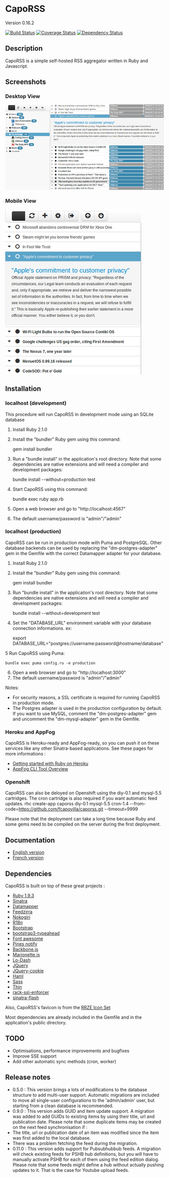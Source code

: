 # CapoRSS 

Version 0.16.2

[![Build Status](https://travis-ci.org/fcapovilla/caporss.png?branch=master)](https://travis-ci.org/fcapovilla/caporss)
[![Coverage Status](https://coveralls.io/repos/fcapovilla/caporss/badge.png?branch=master)](https://coveralls.io/r/fcapovilla/caporss?branch=master)
[![Dependency Status](https://gemnasium.com/fcapovilla/caporss.png)](https://gemnasium.com/fcapovilla/caporss)

## Description

CapoRSS is a simple self-hosted RSS aggregator written in Ruby and Javascript.

## Screenshots

### Desktop View
![](doc/screenshots/screenshot.png)

### Mobile View
![](doc/screenshots/mobile.png)

## Installation

### localhost (development)

This procedure will run CapoRSS in development mode using an SQLite database

1. Install Ruby 2.1.0
2. Install the "bundler" Ruby gem using this command:

    gem install bundler

3. Run a "bundle install" in the application's root directory. Note that some dependencies are native extensions and will need a compiler and development packages:

    bundle install --without=production test

4. Start CapoRSS using this command:

    bundle exec ruby app.rb

5. Open a web browser and go to "http://localhost:4567"
6. The default username/password is "admin"/"admin"

### localhost (production)

CapoRSS can be run in production mode with Puma and PostgreSQL. Other database backends can be used by replacing the "dm-postgres-adapter" gem in the Gemfile with the correct Datamapper adapter for your database.

1. Install Ruby 2.1.0
2. Install the "bundler" Ruby gem using this command:

    gem install bundler

3. Run "bundle install" in the application's root directory. Note that some dependencies are native extensions and will need a compiler and development packages:

    bundle install --without=development test

4. Set the "DATABASE\_URL" environment variable with your database connection informations. ex:

    export DATABASE\_URL="postgres://username:password@hostname/database"

5 Run CapoRSS using Puma:

	bundle exec puma config.ru -e production

6. Open a web browser and go to "http://localhost:3000"
7. The default username/password is "admin"/"admin"

Notes:
* For security reasons, a SSL certificate is required for running CapoRSS in production mode.
* The Postgres adapter is used in the production configuration by default. If you want to use MySQL, comment the "dm-postgres-adapter" gem and uncomment the "dm-mysql-adapter" gem in the Gemfile.

### Heroku and AppFog

CapoRSS is Heroku-ready and AppFog-ready, so you can push it on these services like any other Sinatra-based applications.
See these pages for more informations :
* [Getting started with Ruby on Heroku](https://devcenter.heroku.com/articles/ruby)
* [AppFog CLI Tool Overview](https://docs.appfog.com/getting-started/af-cli)

### Openshift

CapoRSS can also be deloyed on Openshift using the diy-0.1 and mysql-5.5 cartridges. The cron cartridge is also required if you want automatic feed updates.
	rhc create-app caporss diy-0.1 mysql-5.5 cron-1.4 --from-code=https://github.com/fcapovilla/caporss.git --timeout=9999

Please note that the deployment can take a long time because Ruby and some gems need to be compiled on the server during the first deployment.

## Documentation

* [English version](doc/en.textile)
* [French version](doc/fr.textile)

## Dependencies

CapoRSS is built on top of these great projects :

* [Ruby 1.9.3](http://www.ruby-lang.org/)
* [Sinatra](http://www.sinatrarb.com/)
* [Datamapper](http://datamapper.org/)
* [Feedzirra](https://github.com/pauldix/feedzirra)
* [Nokogiri](http://nokogiri.org/)
* [R18n](https://github.com/ai/r18n)
* [Bootstrap](http://twitter.github.com/bootstrap/)
* [bootstrap3-typeahead](https://github.com/bassjobsen/Bootstrap-3-Typeahead)
* [Font awesome](http://fortawesome.github.com/Font-Awesome/)
* [Pines notify](http://pinesframework.org/pnotify/)
* [Backbone.js](http://backbonejs.org/)
* [Marionette.js](http://marionettejs.com/)
* [Lo-Dash](http://lodash.com/)
* [JQuery](http://jquery.com/)
* [JQuery-cookie](https://github.com/carhartl/jquery-cookie)
* [Haml](http://haml.info/)
* [Sass](http://sass-lang.com/)
* [Thin](http://code.macournoyer.com/thin/)
* [rack-ssl-enforcer](https://github.com/tobmatth/rack-ssl-enforcer)
* [sinatra-flash](https://github.com/SFEley/sinatra-flash)

Also, CapoRSS's favicon is from the [RRZE Icon Set](http://rrze-icon-set.berlios.de/)

Most dependencies are already included in the Gemfile and in the application's public directory.

## TODO

* Optimisations, performance improvements and bugfixes
* Improve SSE support
* Add other automatic sync methods (cron, worker)

## Release notes
* 0.5.0 : This version brings a lots of modifications to the database structure to add multi-user support. Automatic migrations are included to move all single-user configurations to the 'admin/admin' user, but starting from a clean database is recommended.
* 0.9.0 : This version adds GUID and item update support. A migration was added to add GUIDs to existing items by using their title, url and publication date. Please note that some duplicate items may be created on the next feed synchronisation if :
 * The title, url or publication date of an item was modified since the item was first added to the local database.
 * There was a problem fetching the feed during the migration.
* 0.11.0 : This version adds support for Pubsubhubbub feeds. A migration will check existing feeds for PSHB hub definitions, but you will have to manually activate PSHB for each of them using the feed edition dialog. Please note that some feeds might define a hub without actually pushing updates to it. That is the case for Youtube upload feeds.
